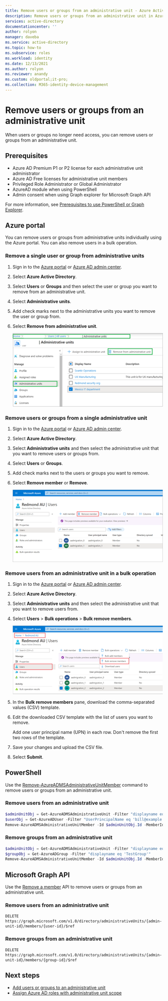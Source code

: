 ```yaml
---
title: Remove users or groups from an administrative unit - Azure Active Directory
description: Remove users or groups from an administrative unit in Azure Active Directory
services: active-directory
documentationcenter: ''
author: rolyon
manager: daveba
ms.service: active-directory
ms.topic: how-to
ms.subservice: roles
ms.workload: identity
ms.date: 12/13/2021
ms.author: rolyon
ms.reviewer: anandy
ms.custom: oldportal;it-pro;
ms.collection: M365-identity-device-management
---
```


# Remove users or groups from an administrative unit

When users or groups no longer need access, you can remove users or groups from an administrative unit.

## Prerequisites

- Azure AD Premium P1 or P2 license for each administrative unit administrator
- Azure AD Free licenses for administrative unit members
- Privileged Role Administrator or Global Administrator
- AzureAD module when using PowerShell
- Admin consent when using Graph explorer for Microsoft Graph API

For more information, see [Prerequisites to use PowerShell or Graph Explorer](prerequisites.md).

## Azure portal

You can remove users or groups from administrative units individually using the Azure portal. You can also remove users in a bulk operation.

### Remove a single user or group from administrative units

1. Sign in to the [Azure portal](https://portal.azure.com) or [Azure AD admin center](https://aad.portal.azure.com).

1. Select **Azure Active Directory**.

1. Select **Users** or **Groups** and then select the user or group you want to remove from an administrative unit.

1. Select **Administrative units**.

1. Add check marks next to the administrative units you want to remove the user or group from.

1. Select **Remove from administrative unit**.

    ![Screenshot showing how to remove a user from an administrative unit from the user's profile pane.](./media/admin-units-members-remove/user-remove-admin-units.png)

### Remove users or groups from a single administrative unit

1. Sign in to the [Azure portal](https://portal.azure.com) or [Azure AD admin center](https://aad.portal.azure.com).

1. Select **Azure Active Directory**.

1. Select **Administrative units** and then select the administrative unit that you want to remove users or groups from.

1. Select **Users** or **Groups**.

1. Add check marks next to the users or groups you want to remove.

1. Select **Remove member** or **Remove**.

    ![Screenshot showing how to remove a user at the administrative unit level.](./media/admin-units-members-remove/admin-units-remove-user.png)

### Remove users from an administrative unit in a bulk operation

1. Sign in to the [Azure portal](https://portal.azure.com) or [Azure AD admin center](https://aad.portal.azure.com).

1. Select **Azure Active Directory**.

1. Select **Administrative units** and then select the administrative unit that you want to remove users from.

1. Select **Users** > **Bulk operations** > **Bulk remove members**.

   ![Screenshot showing the "Bulk remove members" link on the "Users" pane.](./media/admin-units-members-remove/bulk-user-remove.png)

1. In the **Bulk remove members** pane, download the comma-separated values (CSV) template.

1. Edit the downloaded CSV template with the list of users you want to remove.

    Add one user principal name (UPN) in each row. Don't remove the first two rows of the template.

1. Save your changes and upload the CSV file.

1. Select **Submit**.

## PowerShell

Use the [Remove-AzureADMSAdministrativeUnitMember](/powershell/module/azuread/remove-azureadmsadministrativeunitmember) command to remove users or groups from an administrative unit.

### Remove users from an administrative unit

```powershell
$adminUnitObj = Get-AzureADMSAdministrativeUnit -Filter "displayname eq 'Test administrative unit 2'"
$userObj = Get-AzureADUser -Filter "UserPrincipalName eq 'bill@example.com'"
Remove-AzureADMSAdministrativeUnitMember -Id $adminUnitObj.Id -MemberId $userObj.ObjectId
```

### Remove groups from an administrative unit

```powershell
$adminUnitObj = Get-AzureADMSAdministrativeUnit -Filter "displayname eq 'Test administrative unit 2'"
$groupObj = Get-AzureADGroup -Filter "displayname eq 'TestGroup'"
Remove-AzureADMSAdministrativeUnitMember -Id $adminUnitObj.Id -MemberId $groupObj.ObjectId
```

## Microsoft Graph API

Use the [Remove a member](/graph/api/administrativeunit-delete-members) API to remove users or groups from an administrative unit.

### Remove users from an administrative unit

```http
DELETE https://graph.microsoft.com/v1.0/directory/administrativeUnits/{admin-unit-id}/members/{user-id}/$ref
```

### Remove groups from an administrative unit

```http
DELETE https://graph.microsoft.com/v1.0/directory/administrativeUnits/{admin-unit-id}/members/{group-id}/$ref
```

## Next steps

- [Add users or groups to an administrative unit](admin-units-members-add.md)
- [Assign Azure AD roles with administrative unit scope](admin-units-assign-roles.md)
